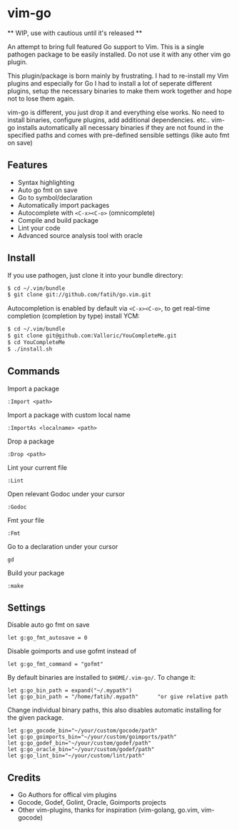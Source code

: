 # vim-go

** WIP, use with cautious until it's released **

An attempt to bring full featured Go support to Vim. This is a single pathogen
package to be easily installed. Do not use it with any other vim go plugin.

This plugin/package is born mainly by frustrating. I had to re-install my Vim
plugins and especially for Go I had to install a lot of seperate different
plugins, setup the necessary binaries to make them work together and hope not
to lose them again.

vim-go is different, you just drop it and everything else works. No need to
install binaries, configure plugins, add additional dependencies. etc..  vim-go
installs automatically all necessary binaries if they are not found in the
specified paths and comes with pre-defined sensible settings (like auto fmt on
save)

## Features

* Syntax highlighting
* Auto go fmt on save
* Go to symbol/declaration
* Automatically import packages
* Autocomplete with `<C-x><C-o>` (omnicomplete)
* Compile and build package
* Lint your code
* Advanced source analysis tool with oracle

## Install

If you use pathogen, just clone it into your bundle directory:

```bash
$ cd ~/.vim/bundle
$ git clone git://github.com/fatih/go.vim.git
```

Autocompletion is enabled by default via `<C-x><C-o>`, to get real-time
completion (completion by type) install YCM:

```bash
$ cd ~/.vim/bundle
$ git clone git@github.com:Valloric/YouCompleteMe.git
$ cd YouCompleteMe
$ ./install.sh
```

## Commands

Import a package

	:Import <path>

Import a package with custom local name

	:ImportAs <localname> <path>

Drop a package

	:Drop <path>

Lint your current file

	:Lint

Open relevant Godoc under your cursor

	:Godoc

Fmt your file

	:Fmt

Go to a declaration under your cursor

	gd

Build your package

	:make

## Settings

Disable auto go fmt on save

```vim
let g:go_fmt_autosave = 0
```

Disable goimports and use gofmt instead of

```vim
let g:go_fmt_command = "gofmt"
```

By default binaries are installed to `$HOME/.vim-go/`. To change it:

```vim
let g:go_bin_path = expand("~/.mypath")
let g:go_bin_path = "/home/fatih/.mypath"      "or give relative path
```

Change individual binary paths, this also disables automatic installing for the given package.

```vim
let g:go_gocode_bin="~/your/custom/gocode/path"
let g:go_goimports_bin="~/your/custom/goimports/path"
let g:go_godef_bin="~/your/custom/godef/path"
let g:go_oracle_bin="~/your/custom/godef/path"
let g:go_lint_bin="~/your/custom/lint/path"
```

## Credits

- Go Authors for offical vim plugins
- Gocode, Godef, Golint, Oracle, Goimports projects
- Other vim-plugins, thanks for inspiration (vim-golang, go.vim, vim-gocode)
